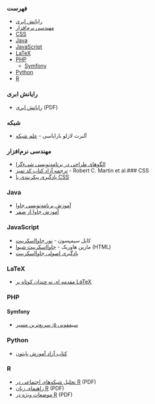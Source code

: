 ### فهرست

* [رایانش ابری](#%D8%B1%D8%A7%DB%8C%D8%A7%D9%86%D8%B4-%D8%A7%D8%A8%D8%B1%DB%8C)
* [مهندسی نرم‌افزار](#%D9%85%D9%87%D9%86%D8%AF%D8%B3%DB%8C-%D9%86%D8%B1%D9%85%E2%80%8C%D8%A7%D9%81%D8%B2%D8%A7%D8%B1)
* [CSS](#css)
* [Java](#java)
* [JavaScript](#javascript)
* [LaTeX](#latex)
* [PHP](#php)
  * [Symfony](#symfony)
* [Python](#python)
* [R](#r)


### رایانش ابری

* [رایانش ابری](http://docs.occc.ir/books/Main%20Book-20110110_2.pdf) (PDF)


### شبکه

* آلبرت لازلو باراباسی - [علم شبکه](http://networksciencebook.com)


### مهندسی نرم‌افزار

* [الگوهای طراحی در برنامه‌نویسی شیء‌گرا](https://github.com/khajavi/Practical-Design-Patterns)
* [ترجمه آزاد کتاب کد تمیز](https://github.com/Noah1001000/clean-code-persian) - Robert C. Martin et al.### CSS
* [یادگیری پیکربندی با CSS](http://fa.learnlayout.com)


### Java

* [آموزش  برنامه‌نویسی جاوا](https://javacup.ir/javacup-training-videos/)
* [آموزش جاوا از صفر](https://toplearn.com/courses/85/%D8%A2%D9%85%D9%88%D8%B2%D8%B4-%D8%AC%D8%A7%D9%88%D8%A7-%D8%A7%D8%B2-%D8%B5%D9%81%D8%B1)


### JavaScript

* کایل سیمپسون - [نور جاوااسکریپت](https://github.com/getify/Functional-Light-JS)
* مارین هاوربک - [جاوااسکریپت شیوا](http://eloquentjs.ir) (HTML)
* [یادگیری اصولی جاوااسکریپت](https://github.com/Mariotek/BetterUnderstandingOfJavascript)


### LaTeX

* [مقدمه ای نه چندان کوتاه بر LaTeX](http://www.ctan.org/tex-archive/info/lshort/persian)


### PHP

#### Symfony

* [سیمفونی ۵: سریع‌ترین مسیر](https://symfony.com/doc/current/the-fast-track/fa/index.html)


### Python

* [کتاب آزاد آموزش پایتون](http://python.coderz.ir)


### R

* [تحلیل شبکه‌های اجتماعی در R](http://cran.r-project.org/doc/contrib/Raeesi-SNA_in_R_in_Farsi.pdf) (PDF)
* [راهنمای زبان R](http://cran.r-project.org/doc/contrib/Mousavi-R-lang_in_Farsi.pdf) (PDF)
* [موضعات ویژه در R](http://cran.r-project.org/doc/contrib/Mousavi-R_topics_in_Farsi.pdf) (PDF)


